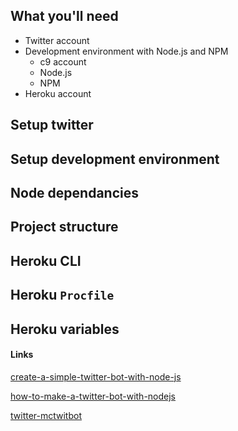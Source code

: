 ## What you'll need

- Twitter account
- Development environment with Node.js and NPM
  * c9 account
  * Node.js 
  * NPM
- Heroku account

## Setup twitter

## Setup development environment

## Node dependancies

## Project structure

## Heroku CLI

## Heroku `Procfile`

## Heroku variables

#### Links

[create-a-simple-twitter-bot-with-node-js](https://hackernoon.com/create-a-simple-twitter-bot-with-node-js-5b14eb006c08#.flysreo60)

[how-to-make-a-twitter-bot-with-nodejs](https://chatbotslife.com/how-to-make-a-twitter-bot-with-nodejs-d5cb04fdbf97#.h5ah8dq5n)

[twitter-mctwitbot](https://medium.com/@spences10/twitter-mctwitbot-4d15cd005dc0#.dp9q5f427)

